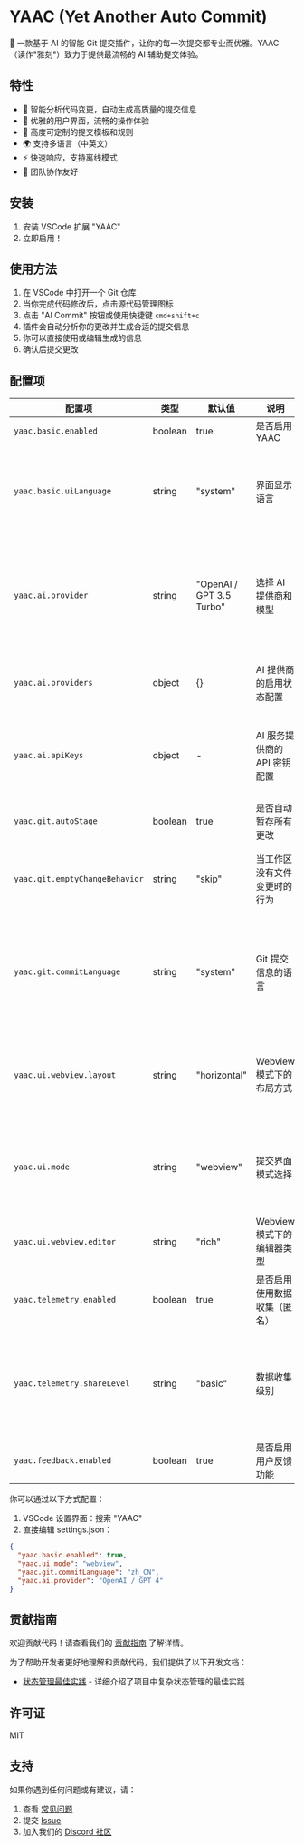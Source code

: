 # YAAC (Yet Another Auto Commit)

🚀 一款基于 AI 的智能 Git 提交插件，让你的每一次提交都专业而优雅。YAAC（读作"雅刻"）致力于提供最流畅的 AI 辅助提交体验。

## 特性

- 🤖 智能分析代码变更，自动生成高质量的提交信息
- 🎨 优雅的用户界面，流畅的操作体验
- 🔧 高度可定制的提交模板和规则
- 🌍 支持多语言（中英文）
- ⚡ 快速响应，支持离线模式
- 🤝 团队协作友好

## 安装

1. 安装 VSCode 扩展 "YAAC"
2. 立即启用！

## 使用方法

1. 在 VSCode 中打开一个 Git 仓库
2. 当你完成代码修改后，点击源代码管理图标
3. 点击 "AI Commit" 按钮或使用快捷键 `cmd+shift+c`
4. 插件会自动分析你的更改并生成合适的提交信息
5. 你可以直接使用或编辑生成的信息
6. 确认后提交更改

## 配置项

| 配置项                         | 类型    | 默认值                   | 说明                         | 可选值                                                                                    |
| ------------------------------ | ------- | ------------------------ | ---------------------------- | ----------------------------------------------------------------------------------------- |
| `yaac.basic.enabled`           | boolean | true                     | 是否启用 YAAC                | `true` / `false`                                                                          |
| `yaac.basic.uiLanguage`        | string  | "system"                 | 界面显示语言                 | • `system`: 跟随系统语言<br>• `zh_CN`: 中文<br>• `en_US`: English                         |
| `yaac.ai.provider`             | string  | "OpenAI / GPT 3.5 Turbo" | 选择 AI 提供商和模型         | • `OpenAI / GPT 4`: 高精度（需 API）<br>• `OpenAI / GPT 3.5 Turbo`: 快速高效（需 API）    |
| `yaac.ai.providers`            | object  | {}                       | AI 提供商的启用状态配置      | 键值对形式，提供商名称: 启用状态                                                          |
| `yaac.ai.apiKeys`              | object  | -                        | AI 服务提供商的 API 密钥配置 | • `openai`: OpenAI API 密钥<br>• `anthropic`: Anthropic API 密钥                          |
| `yaac.git.autoStage`           | boolean | true                     | 是否自动暂存所有更改         | `true` / `false`                                                                          |
| `yaac.git.emptyChangeBehavior` | string  | "skip"                   | 当工作区没有文件变更时的行为 | • `skip`: 跳过空更改<br>• `amend`: 修改最近一次提交                                       |
| `yaac.git.commitLanguage`      | string  | "system"                 | Git 提交信息的语言           | • `system`: 跟随系统语言<br>• `zh_CN`: 中文提交信息<br>• `en_US`: English commit messages |
| `yaac.ui.webview.layout`       | string  | "horizontal"             | Webview 模式下的布局方式     | • `vertical`: 编辑器和预览上下排列<br>• `horizontal`: 编辑器和预览左右排列                |
| `yaac.ui.mode`                 | string  | "webview"                | 提交界面模式选择             | • `quickInput`: 快速提交，单行输入框<br>• `webview`: 专业模式，完整编辑器                 |
| `yaac.ui.webview.editor`       | string  | "rich"                   | Webview 模式下的编辑器类型   | • `plain`: 纯文本编辑器<br>• `rich`: 富文本编辑器                                         |
| `yaac.telemetry.enabled`       | boolean | true                     | 是否启用使用数据收集（匿名） | `true` / `false`                                                                          |
| `yaac.telemetry.shareLevel`    | string  | "basic"                  | 数据收集级别                 | • `minimal`: 仅基本错误信息<br>• `basic`: 包含使用统计<br>• `full`: 额外包含 AI 质量反馈  |
| `yaac.feedback.enabled`        | boolean | true                     | 是否启用用户反馈功能         | `true` / `false`                                                                          |

你可以通过以下方式配置：

1. VSCode 设置界面：搜索 "YAAC"
2. 直接编辑 settings.json：

```json
{
  "yaac.basic.enabled": true,
  "yaac.ui.mode": "webview",
  "yaac.git.commitLanguage": "zh_CN",
  "yaac.ai.provider": "OpenAI / GPT 4"
}
```

## 贡献指南

欢迎贡献代码！请查看我们的 [贡献指南](CONTRIBUTING.md) 了解详情。

为了帮助开发者更好地理解和贡献代码，我们提供了以下开发文档：

- [状态管理最佳实践](docs/state-management.md) - 详细介绍了项目中复杂状态管理的最佳实践

## 许可证

MIT

## 支持

如果你遇到任何问题或有建议，请：

1. 查看 [常见问题](FAQ.md)
2. 提交 [Issue](https://github.com/cs-magic/yaac/issues)
3. 加入我们的 [Discord 社区](https://discord.gg/yaac)
